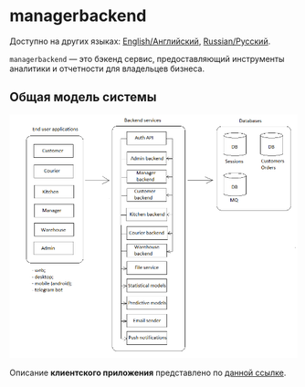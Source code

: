 # managerbackend

Доступно на других языках: [English/Английский](managerbackend.md), [Russian/Русский](managerbackend.ru.md). 

`managerbackend` — это бэкенд сервис, предоставляющий инструменты аналитики и отчетности для владельцев бизнеса.

## Общая модель системы 

![system_overall](../img/system_overall.png)

Описание **клиентского приложения** представлено по [данной ссылке](../../frontend/frontend/managerclient.ru.md).

